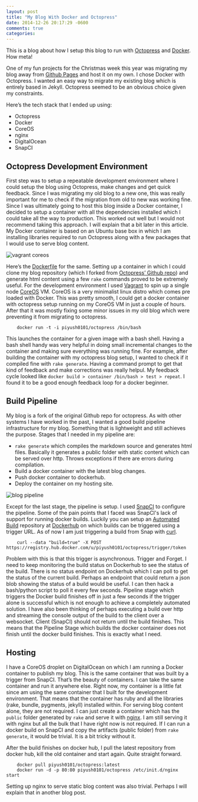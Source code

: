 ```yaml
---
layout: post
title: "My Blog With Docker and Octopress"
date: 2014-12-26 20:17:29 -0600
comments: true
categories: 
---
```


This is a blog about how I setup this blog to run with [Octopress][Octopress] and [Docker][Docker]. How meta!

One of my fun projects for the Christmas week this year was migrating my blog away from [Github Pages][GH] and host it on my own. I chose Docker with Octopress. I wanted an easy way to migrate my existing blog which is entirely based in Jekyll. Octopress seemed to be an obvious choice given my constraints.

Here’s the tech stack that I ended up using:

* Octopress
* Docker
* CoreOS
* nginx
* DigitalOcean
* SnapCI

## Octopress Development Environment

First step was to setup a repeatable development environment where I could setup the blog using Octopress, make changes and get quick feedback. Since I was migrating my old blog to a new one, this was really important for me to check if the migration from old to new was working fine. Since I was ultimately going to host this blog inside a Docker container, I decided to setup a container with all the dependencies installed which I could take all the way to production. This worked out well but I would not recommend taking this approach. I will explain that a bit later in this article. My Docker container is based on an Ubuntu base box in which I am installing libraries required to run Octopress along with a few packages that I would use to serve blog content. 

![vagrant coreos][vagrantcoreos]

[vagrantcoreos]: /images/vagrant-coreos.png

Here’s the [Dockerfile][Dockerfile] for the same. Setting up a container in which I could clone my blog repository (which I forked from [Octopress’ Github repo][OctoGH]) and generate html content using a few `rake` commands proved to be extremely useful. For the development environment I used [Vagrant][Vagrant] to spin up a single node [CoreOS][CoreOS] VM. CoreOS is a very minimalist linux distro which comes pre loaded with Docker. This was pretty smooth, I could get a docker container with octopress setup running on my CoreOS VM in just a couple of hours. After that it was mostly fixing some minor issues in my old blog which were preventing it from migrating to octopress.

        docker run -t -i piyush0101/octopress /bin/bash

This launches the container for a given image with a bash shell. Having a bash shell handy was very helpful in doing small incremental changes to the container and making sure everything was running fine. For example, after building the container with my octopress blog setup, I wanted to check if it compiled fine with `rake generate`. Having a command prompt to get that kind of feedback and make corrections was really helpul. My feedback cycle looked like `docker build > container /bin/bash > test > repeat`. I found it to be a good enough feedback loop for a docker beginner.

## Build Pipeline

My blog is a fork of the original Github repo for octopress. As with other systems I have worked in the past, I wanted a good build pipeline infrastructure for my blog. Something that is lightweight and still achieves the purpose. Stages that I needed in my pipeline are:

* `rake generate` which compiles the markdown source and generates html files. Basically it generates a public folder with static content which can be served over http. Throws exceptions if there are errors during compilation.
* Build a docker container with the latest blog changes.
* Push docker container to dockerhub.
* Deploy the container on my hosting site.


![blog pipeline][pipeline]

[pipeline]: /images/blog-pipeline.png

Except for the last stage, the pipeline is setup. I used [SnapCI][SnapCI] to configure the pipeline. Some of the pain points that I faced was SnapCI's lack of support for running docker builds. Luckily you can setup an [Automated Build][AutomatedBuild] repository at [Dockerhub][Dockerhub] on which builds can be triggered using a trigger URL. As of now I am just triggering a build from Snap with [curl][curl]. 

        curl --data "build=true" -X POST https://registry.hub.docker.com/u/piyush0101/octopress/trigger/token

Problem with this is that this trigger is asynchronous. Trigger and Forget. I need to keep monitoring the build status on Dockerhub to see the status of the build. There is no status endpoint on Dockerhub which I can poll to get the status of the current build. Perhaps an endpoint that could return a json blob showing the status of a build would be useful. I can then hack a bash/python script to poll it every few seconds. Pipeline stage which triggers the Docker build finishes off in just a few seconds if the trigger alone is successful which is not enough to achieve a completely automated solution. I have also been thinking of perhaps executing a build over http and streaming the console output of the build to the client over a websocket. Client (SnapCI) should not return until the build finishes. This means that the Pipeline Stage which builds the docker container does not finish until the docker build finishes. This is exactly what I need.

## Hosting

I have a CoreOS droplet on DigitalOcean on which I am running a Docker container to publish my blog. This is the same container that was built by a trigger from SnapCI. That’s the beauty of containers. I can take the same container and run it anywhere else. Right now, my container is a little fat since am using the same container that I built for the development environment. That means that the container has ruby and all the libraries (rake, bundle, pygments, jekyll) installed within. For serving blog content alone, they are not required. I can just create a container which has the `public` folder generated by `rake` and serve it with [nginx][nginx]. I am still serving it with nginx but all the bulk that I have right now is not required. If I can run a docker build on SnapCI and copy the artifacts (public folder) from `rake generate`, it would be trivial. It is a bit tricky without it.

After the build finishes on docker hub, I pull the latest repository from docker hub, kill the old container and start again. Quite straight forward.

        docker pull piyush0101/octopress:latest
        docker run -d -p 80:80 piyush0101/octopress /etc/init.d/nginx start

Setting up nginx to serve static blog content was also trivial. Perhaps I will explain that in another blog post.

[Docker]: https://www.docker.com/
[Octopress]: http://octopress.org/docs/setup/
[OctoGH]: https://github.com/imathis/octopress
[nginx]: http://nginx.org/en/
[GH]: https://pages.github.com/
[Dockerfile]: https://github.com/piyush0101/octopress/blob/master/Dockerfile
[Vagrant]: https://www.vagrantup.com/
[CoreOS]: https://coreos.com/
[SnapCI]: https://snap-ci.com/
[AutomatedBuild]: http://docs.docker.com/docker-hub/builds/
[curl]: http://curl.haxx.se/
[Dockerhub]: https://hub.docker.com
